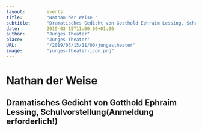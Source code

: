```yaml
---
layout:        events
title:         "Nathan der Weise "
subtitle:      "Dramatisches Gedicht von Gotthold Ephraim Lessing, Schulvorstellung(Anmeldung erforderlich!)"
date:          2019-03-15T11:00:00+01:00
author:        "Junges Theater"
place:         "Junges Theater"
URL:           "/2019/03/15/11/00/jungestheater"
image:         "junges-theater-icon.png"
---
```


Nathan der Weise 
===========

Dramatisches Gedicht von Gotthold Ephraim Lessing, Schulvorstellung(Anmeldung erforderlich!)
-----------


